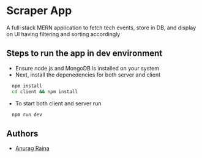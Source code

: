 
# Scraper App

A full-stack MERN application to fetch tech events, store in DB, and display on UI having filtering and sorting accordingly

## Steps to run the app in dev environment

- Ensure node.js and MongoDB is installed on your system
- Next, install the depenedencies for both server and client

```bash
  npm install
  cd client && npm install
```

- To start both client and server run

```bash
  npm run dev
```
## Authors

- [Anurag Raina](https://github.com/anuragraina)

